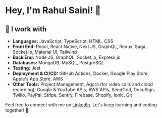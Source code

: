 


# Hey, I'm Rahul Saini! 👋


## 🚀 I work with

- **Languages:** JavaScript, TypeScript, HTML, CSS
- **Front End:** React, React Native, Next JS, GraphQL, Redux, Saga, Socket.io, Material UI, Tailwind
- **Back End:** Node JS, GraphQL, Socket.io, Express.js
- **Databases:** MongoDB, MySQL, PostgreSQL
- **Testing:** Jest
- **Deployment & CI/CD:** GitHub Actions, Docker, Google Play Store, Apple's App Store, AWS
- **Other Tools:** Project Management, Agora (for video calls and cloud recording), Google & YouTube APIs, AWS APIs, SendGrid, DocuSign, Twilio, PayPal, Stripe, Sentry, Firebase, Shopify, Ionic, Git


 

  
Feel free to connect with me on [LinkedIn](https://www.linkedin.com/in/rahul-saini-profile/). Let's keep learning and coding together! 🚀

